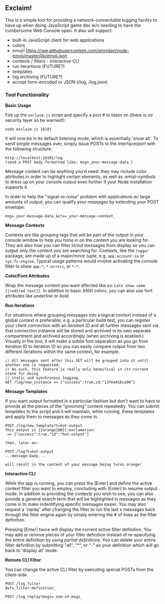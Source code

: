 ## Exclaim!

This is a simple tool for providing a network-connectable logging facility to have up when doing
JavaScript game dev w/o needing to have the cumbersome Web Console open. It also will support:

- built-in JavaScript client for web applications
- colors
- emoji! https://raw.githubusercontent.com/omnidan/node-emoji/master/lib/emoji.json
- contexts / filters - interactive CLI
- run iterartions (FUTURE?)
- templates
- log archiving (FUTURE?)
- accept form-encoded or JSON (/log, /log.json)

### Tool Functionality

**Basic Usage**

Fire up the ```exclaim.js``` script and specify a port # to listen on (there is no security layer so be warned!):
```
node exclaim.js 18101
```

It will now be in its default listening mode, which is essentially 'show all'. To send simple messages over, simply issue *POSTs* to the interface/port with the following structure:
```
http://localhost:18101/log
(send a POST body formatted like: msg=_your-message-data_)
```
Message content can be anything you'd need: they may include color attributes in order to highlight certain elements, as well as _:emoji-symbols:_ to dress up on your console output even further if your Node installation supports it. 

In order to help the "signal vs noise" problem with applications w/ large amounts of output, you can
qualify your messages by extending your POST envelope:
```
msg=_your-message-data_&ctx=_your-message-context_
```

**Message Contexts**

Contexts are like grouping tags that will be part of the output in your console window to help you
hone in on the content you are looking for. They are also how you can filter in/out messages from
display so you can output _only_ the content you are searching for. Contexts, like the ``logger`` package, 
are made up of a major/minor tuple, e.g. ```app:account-io``` or ```sys:fs-engine```. Typical usage
patterns would involve activating the console filter to show ```app:*```, ```*:errors```, or ```*:*```. 


**Color/Font Attributes**

Wrap the message content you want affected like so: ```Lets show some {{red}red text}}```. In addition to basic ANSI colors, you can also use font attributes like _underline_ or _bold_. 


**Run Iterations**

For situations where grouping messages into a logical context instead of a global context is preferable,
e.g. a particular build test, you can register your client connection with an _iteration ID_ and all
further messages sent via that connection instance will be stored and archived in its own separate 
compartment and archived accordingly (when archiving is enabled.) Visually in the tool, it will make
a subtle font separation as you go from iteration ID to iteration ID so you can easily compare output
from two different iterations within the same context, for example.
```
// All messages sent after this GET will be grouped into it until another one is requested.
// As such, this feature is really only beneifical in its current state for doing
// static and synchronous logging. 
GET /log/new_instance => {"success":true,id:"13fea41bca90"}
```


**Message Templates**

If you want output formatted in a particular fashion but don't want to have to provide all the
pieces of the "grooming" content repeatedly. You can submit _templates_ to the script and it will
maintain, while running, these templates and apply them to messages as they come in.
```
POST /log/new_template?t=hot-output
This output is {{orange}@0}}:exclamation:
 => {"success":true,"id":"hot-output"}

then, later on:

POST /log?t=hot-output
...message-body...

will result in the content of your message being turns orange!
```
**Interactive CLI**

While the app is running, you can press the [Enter] and define the active context filter you want to
employ, concluding with [Enter] to resume output mode. In addition to providing the contexts you wish
to see, you can also provide a general search term that will be highlighted in messages as they come in to make indentifying specific messages easier. You may also request a 'replay' after changing the filter to run the last _x_ messages back through the filter engine again by simply entering the # of lines as the filter definition. 

Pressing [Enter] twice will display the current active filter definition. You may add or remove pieces of your filter definition instead of re-specifying the entire definition by using _partial definitions_. You can delete your entire filter definition by submitting "all", "*", or "-" as your definition which will go back to 'display all' mode. 

**Remote CLI Filter**

You can change the active CLI filter by executing special POSTs from the client-side.
```
POST /log_filter
def=_filter-definition_

POST /log_replay?msgs=_num-of-msgs_
```